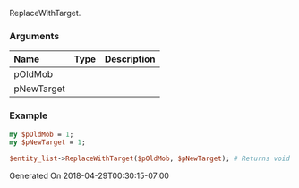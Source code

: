 ReplaceWithTarget.
### Arguments
**Name**|**Type**|**Description**
:---|:---|:---
pOldMob||
pNewTarget||

### Example

```perl
my $pOldMob = 1;
my $pNewTarget = 1;

$entity_list->ReplaceWithTarget($pOldMob, $pNewTarget); # Returns void
```


Generated On 2018-04-29T00:30:15-07:00